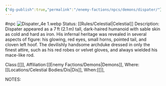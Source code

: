 ```yaml
---
{"dg-publish":true,"permalink":"/enemy-factions/npcs/demons/dispater/"}
---
```


#npc
![Dispater_4e 1.webp](/img/user/Images/Dispater_4e%201.webp)
Status: [[Rules/Celestial\|Celestial]]
Description:
Dispater appeared as a 7 ft (2.1 m) tall, dark-haired humanoid with sable skin as cold and hard as iron. His infernal heritage was revealed in several aspects of figure: his glowing, red eyes, small horns, pointed tail, and cloven left hoof. The devilishly handsome archduke dressed in only the finest attire, such as his red robes or velvet gloves, and always wielded his mace-like rod.

Class:[[]],
Affiliation:[[Enemy Factions/Demons\|Demons]],
Where:[[Locations/Celestial Bodies/Dis\|Dis]],
When:[[]],

NOTES:
